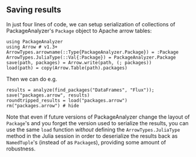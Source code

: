 ## Saving results

In just four lines of code, we can setup serialization of collections of PackageAnalyzer's `Package` object to Apache arrow tables:

```@repl 1
using PackageAnalyzer
using Arrow # v1.3+
ArrowTypes.arrowname(::Type{PackageAnalyzer.Package}) = :Package
ArrowTypes.JuliaType(::Val{:Package}) = PackageAnalyzer.Package
save(path, packages) = Arrow.write(path, (; packages))
load(path) = copy(Arrow.Table(path).packages)
```

Then we can do e.g.

```@repl 1
results = analyze(find_packages("DataFrames", "Flux"));
save("packages.arrow", results)
roundtripped_results = load("packages.arrow")
rm("packages.arrow") # hide
```

Note that even if future versions of PackageAnalyzer change the layout of `Package`'s and you forget the version used to serialize the results, you can use the same `load` function *without* defining the `ArrowTypes.JuliaType` method in the Julia session in order to deserialize the results back as `NamedTuple`'s (instead of as `Package`s), providing some amount of robustness.
